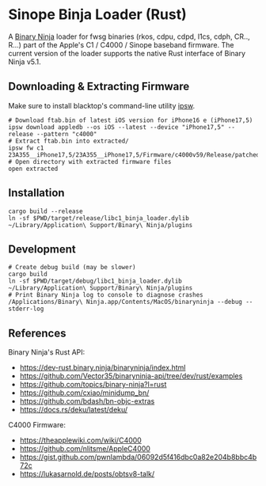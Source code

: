 # Sinope Binja Loader (Rust)

A [Binary Ninja](https://binary.ninja) loader for fwsg binaries (rkos, cdpu, cdpd, l1cs, cdph, CR.., R...) part of the Apple's C1 / C4000 / Sinope baseband firmware.
The current version of the loader supports the native Rust interface of Binary Ninja v5.1.  

## Downloading & Extracting Firmware

Make sure to install blacktop's command-line utility [ipsw](https://github.com/blacktop/ipsw?tab=readme-ov-file#installation). 

```shell
# Download ftab.bin of latest iOS version for iPhone16 e (iPhone17,5)
ipsw download appledb --os iOS --latest --device "iPhone17,5" --release --pattern "c4000"
# Extract ftab.bin into extracted/
ipsw fw c1 23A355__iPhone17,5/23A355__iPhone17,5/Firmware/c4000v59/Release/patched/ftab.bin
# Open directory with extracted firmware files
open extracted
```

## Installation

```shell
cargo build --release
ln -sf $PWD/target/release/libc1_binja_loader.dylib ~/Library/Application\ Support/Binary\ Ninja/plugins
```

## Development

```shell
# Create debug build (may be slower)
cargo build
ln -sf $PWD/target/debug/libc1_binja_loader.dylib ~/Library/Application\ Support/Binary\ Ninja/plugins
# Print Binary Ninja log to console to diagnose crashes 
/Applications/Binary\ Ninja.app/Contents/MacOS/binaryninja --debug --stderr-log
```

## References

Binary Ninja's Rust API:
- https://dev-rust.binary.ninja/binaryninja/index.html
- https://github.com/Vector35/binaryninja-api/tree/dev/rust/examples
- https://github.com/topics/binary-ninja?l=rust
- https://github.com/cxiao/minidump_bn/
- https://github.com/bdash/bn-objc-extras
- https://docs.rs/deku/latest/deku/

C4000 Firmware:
- https://theapplewiki.com/wiki/C4000
- https://github.com/nlitsme/AppleC4000
- https://gist.github.com/pwnlambda/06092d5f416dbc0a82e204b8bbc4b72c
- https://lukasarnold.de/posts/obtsv8-talk/
